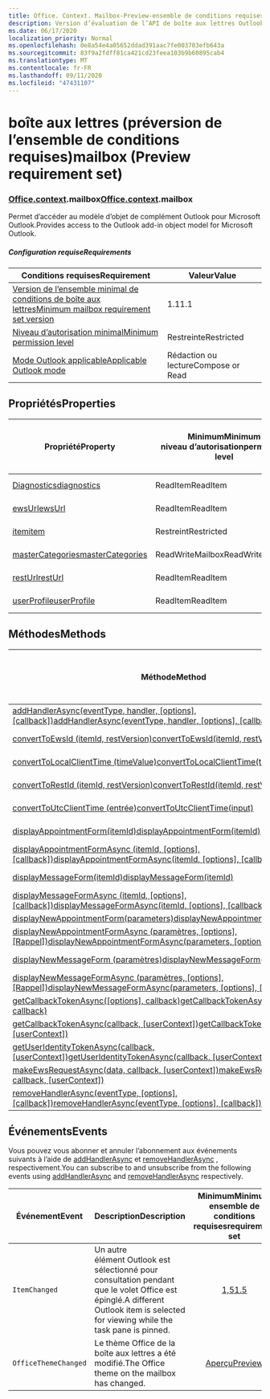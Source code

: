 ```yaml
---
title: Office. Context. Mailbox-Preview-ensemble de conditions requises
description: Version d’évaluation de l’API de boîte aux lettres Outlook du modèle objet de boîte aux lettres.
ms.date: 06/17/2020
localization_priority: Normal
ms.openlocfilehash: 0e8a54e4a05652ddad391aac7fe003703efb643a
ms.sourcegitcommit: 83f9a2fdff81ca421cd23feea103b9b60895cab4
ms.translationtype: MT
ms.contentlocale: fr-FR
ms.lasthandoff: 09/11/2020
ms.locfileid: "47431107"
---
```

# <a name="mailbox-preview-requirement-set"></a><span data-ttu-id="c5ce8-103">boîte aux lettres (préversion de l’ensemble de conditions requises)</span><span class="sxs-lookup"><span data-stu-id="c5ce8-103">mailbox (Preview requirement set)</span></span>

### <a name="officecontextmailbox"></a><span data-ttu-id="c5ce8-104">[Office](office.md)[.context](office.context.md).mailbox</span><span class="sxs-lookup"><span data-stu-id="c5ce8-104">[Office](office.md)[.context](office.context.md).mailbox</span></span>

<span data-ttu-id="c5ce8-105">Permet d’accéder au modèle d’objet de complément Outlook pour Microsoft Outlook.</span><span class="sxs-lookup"><span data-stu-id="c5ce8-105">Provides access to the Outlook add-in object model for Microsoft Outlook.</span></span>

##### <a name="requirements"></a><span data-ttu-id="c5ce8-106">Configuration requise</span><span class="sxs-lookup"><span data-stu-id="c5ce8-106">Requirements</span></span>

|<span data-ttu-id="c5ce8-107">Conditions requises</span><span class="sxs-lookup"><span data-stu-id="c5ce8-107">Requirement</span></span>| <span data-ttu-id="c5ce8-108">Valeur</span><span class="sxs-lookup"><span data-stu-id="c5ce8-108">Value</span></span>|
|---|---|
|[<span data-ttu-id="c5ce8-109">Version de l’ensemble minimal de conditions de boîte aux lettres</span><span class="sxs-lookup"><span data-stu-id="c5ce8-109">Minimum mailbox requirement set version</span></span>](../../requirement-sets/outlook-api-requirement-sets.md)| <span data-ttu-id="c5ce8-110">1.1</span><span class="sxs-lookup"><span data-stu-id="c5ce8-110">1.1</span></span>|
|[<span data-ttu-id="c5ce8-111">Niveau d’autorisation minimal</span><span class="sxs-lookup"><span data-stu-id="c5ce8-111">Minimum permission level</span></span>](../../../outlook/understanding-outlook-add-in-permissions.md)| <span data-ttu-id="c5ce8-112">Restreinte</span><span class="sxs-lookup"><span data-stu-id="c5ce8-112">Restricted</span></span>|
|[<span data-ttu-id="c5ce8-113">Mode Outlook applicable</span><span class="sxs-lookup"><span data-stu-id="c5ce8-113">Applicable Outlook mode</span></span>](../../../outlook/outlook-add-ins-overview.md#extension-points)| <span data-ttu-id="c5ce8-114">Rédaction ou lecture</span><span class="sxs-lookup"><span data-stu-id="c5ce8-114">Compose or Read</span></span>|

## <a name="properties"></a><span data-ttu-id="c5ce8-115">Propriétés</span><span class="sxs-lookup"><span data-stu-id="c5ce8-115">Properties</span></span>

| <span data-ttu-id="c5ce8-116">Propriété</span><span class="sxs-lookup"><span data-stu-id="c5ce8-116">Property</span></span> | <span data-ttu-id="c5ce8-117">Minimum</span><span class="sxs-lookup"><span data-stu-id="c5ce8-117">Minimum</span></span><br><span data-ttu-id="c5ce8-118">niveau d’autorisation</span><span class="sxs-lookup"><span data-stu-id="c5ce8-118">permission level</span></span> | <span data-ttu-id="c5ce8-119">Modes</span><span class="sxs-lookup"><span data-stu-id="c5ce8-119">Modes</span></span> | <span data-ttu-id="c5ce8-120">Type de retour</span><span class="sxs-lookup"><span data-stu-id="c5ce8-120">Return type</span></span> | <span data-ttu-id="c5ce8-121">Minimum</span><span class="sxs-lookup"><span data-stu-id="c5ce8-121">Minimum</span></span><br><span data-ttu-id="c5ce8-122">ensemble de conditions requises</span><span class="sxs-lookup"><span data-stu-id="c5ce8-122">requirement set</span></span> |
|---|---|---|---|:---:|
| [<span data-ttu-id="c5ce8-123">Diagnostics</span><span class="sxs-lookup"><span data-stu-id="c5ce8-123">diagnostics</span></span>](/javascript/api/outlook/office.mailbox?view=outlook-js-preview&preserve-view=true#diagnostics) | <span data-ttu-id="c5ce8-124">ReadItem</span><span class="sxs-lookup"><span data-stu-id="c5ce8-124">ReadItem</span></span> | <span data-ttu-id="c5ce8-125">Composition</span><span class="sxs-lookup"><span data-stu-id="c5ce8-125">Compose</span></span><br><span data-ttu-id="c5ce8-126">Lecture</span><span class="sxs-lookup"><span data-stu-id="c5ce8-126">Read</span></span> | [<span data-ttu-id="c5ce8-127">Diagnostics</span><span class="sxs-lookup"><span data-stu-id="c5ce8-127">Diagnostics</span></span>](/javascript/api/outlook/office.diagnostics?view=outlook-js-preview&preserve-view=true) | [<span data-ttu-id="c5ce8-128">1.1</span><span class="sxs-lookup"><span data-stu-id="c5ce8-128">1.1</span></span>](../requirement-set-1.1/outlook-requirement-set-1.1.md) |
| [<span data-ttu-id="c5ce8-129">ewsUrl</span><span class="sxs-lookup"><span data-stu-id="c5ce8-129">ewsUrl</span></span>](/javascript/api/outlook/office.mailbox?view=outlook-js-preview&preserve-view=true#ewsurl) | <span data-ttu-id="c5ce8-130">ReadItem</span><span class="sxs-lookup"><span data-stu-id="c5ce8-130">ReadItem</span></span> | <span data-ttu-id="c5ce8-131">Composition</span><span class="sxs-lookup"><span data-stu-id="c5ce8-131">Compose</span></span><br><span data-ttu-id="c5ce8-132">Lecture</span><span class="sxs-lookup"><span data-stu-id="c5ce8-132">Read</span></span> | <span data-ttu-id="c5ce8-133">Chaîne</span><span class="sxs-lookup"><span data-stu-id="c5ce8-133">String</span></span> | [<span data-ttu-id="c5ce8-134">1.1</span><span class="sxs-lookup"><span data-stu-id="c5ce8-134">1.1</span></span>](../requirement-set-1.1/outlook-requirement-set-1.1.md) |
| [<span data-ttu-id="c5ce8-135">item</span><span class="sxs-lookup"><span data-stu-id="c5ce8-135">item</span></span>](office.context.mailbox.item.md) | <span data-ttu-id="c5ce8-136">Restreint</span><span class="sxs-lookup"><span data-stu-id="c5ce8-136">Restricted</span></span> | <span data-ttu-id="c5ce8-137">Composition</span><span class="sxs-lookup"><span data-stu-id="c5ce8-137">Compose</span></span><br><span data-ttu-id="c5ce8-138">Lecture</span><span class="sxs-lookup"><span data-stu-id="c5ce8-138">Read</span></span> | [<span data-ttu-id="c5ce8-139">Élément</span><span class="sxs-lookup"><span data-stu-id="c5ce8-139">Item</span></span>](/javascript/api/outlook/office.item?view=outlook-js-preview&preserve-view=true) | [<span data-ttu-id="c5ce8-140">1.1</span><span class="sxs-lookup"><span data-stu-id="c5ce8-140">1.1</span></span>](../requirement-set-1.1/outlook-requirement-set-1.1.md) |
| [<span data-ttu-id="c5ce8-141">masterCategories</span><span class="sxs-lookup"><span data-stu-id="c5ce8-141">masterCategories</span></span>](/javascript/api/outlook/office.mailbox?view=outlook-js-preview&preserve-view=true#mastercategories) | <span data-ttu-id="c5ce8-142">ReadWriteMailbox</span><span class="sxs-lookup"><span data-stu-id="c5ce8-142">ReadWriteMailbox</span></span> | <span data-ttu-id="c5ce8-143">Composition</span><span class="sxs-lookup"><span data-stu-id="c5ce8-143">Compose</span></span><br><span data-ttu-id="c5ce8-144">Lecture</span><span class="sxs-lookup"><span data-stu-id="c5ce8-144">Read</span></span> | [<span data-ttu-id="c5ce8-145">Catégoriesmaître</span><span class="sxs-lookup"><span data-stu-id="c5ce8-145">MasterCategories</span></span>](/javascript/api/outlook/office.mastercategories?view=outlook-js-preview&preserve-view=true) | [<span data-ttu-id="c5ce8-146">1,8</span><span class="sxs-lookup"><span data-stu-id="c5ce8-146">1.8</span></span>](../requirement-set-1.8/outlook-requirement-set-1.8.md) |
| [<span data-ttu-id="c5ce8-147">restUrl</span><span class="sxs-lookup"><span data-stu-id="c5ce8-147">restUrl</span></span>](/javascript/api/outlook/office.mailbox?view=outlook-js-preview&preserve-view=true#resturl) | <span data-ttu-id="c5ce8-148">ReadItem</span><span class="sxs-lookup"><span data-stu-id="c5ce8-148">ReadItem</span></span> | <span data-ttu-id="c5ce8-149">Composition</span><span class="sxs-lookup"><span data-stu-id="c5ce8-149">Compose</span></span><br><span data-ttu-id="c5ce8-150">Lecture</span><span class="sxs-lookup"><span data-stu-id="c5ce8-150">Read</span></span> | <span data-ttu-id="c5ce8-151">Chaîne</span><span class="sxs-lookup"><span data-stu-id="c5ce8-151">String</span></span> | [<span data-ttu-id="c5ce8-152">1,5</span><span class="sxs-lookup"><span data-stu-id="c5ce8-152">1.5</span></span>](../requirement-set-1.5/outlook-requirement-set-1.5.md) |
| [<span data-ttu-id="c5ce8-153">userProfile</span><span class="sxs-lookup"><span data-stu-id="c5ce8-153">userProfile</span></span>](/javascript/api/outlook/office.mailbox?view=outlook-js-preview&preserve-view=true#userprofile) | <span data-ttu-id="c5ce8-154">ReadItem</span><span class="sxs-lookup"><span data-stu-id="c5ce8-154">ReadItem</span></span> | <span data-ttu-id="c5ce8-155">Composition</span><span class="sxs-lookup"><span data-stu-id="c5ce8-155">Compose</span></span><br><span data-ttu-id="c5ce8-156">Lecture</span><span class="sxs-lookup"><span data-stu-id="c5ce8-156">Read</span></span> | [<span data-ttu-id="c5ce8-157">Profil</span><span class="sxs-lookup"><span data-stu-id="c5ce8-157">UserProfile</span></span>](/javascript/api/outlook/office.userprofile?view=outlook-js-preview&preserve-view=true) | [<span data-ttu-id="c5ce8-158">1.1</span><span class="sxs-lookup"><span data-stu-id="c5ce8-158">1.1</span></span>](../requirement-set-1.1/outlook-requirement-set-1.1.md) |

## <a name="methods"></a><span data-ttu-id="c5ce8-159">Méthodes</span><span class="sxs-lookup"><span data-stu-id="c5ce8-159">Methods</span></span>

| <span data-ttu-id="c5ce8-160">Méthode</span><span class="sxs-lookup"><span data-stu-id="c5ce8-160">Method</span></span> | <span data-ttu-id="c5ce8-161">Minimum</span><span class="sxs-lookup"><span data-stu-id="c5ce8-161">Minimum</span></span><br><span data-ttu-id="c5ce8-162">niveau d’autorisation</span><span class="sxs-lookup"><span data-stu-id="c5ce8-162">permission level</span></span> | <span data-ttu-id="c5ce8-163">Modes</span><span class="sxs-lookup"><span data-stu-id="c5ce8-163">Modes</span></span> | <span data-ttu-id="c5ce8-164">Minimum</span><span class="sxs-lookup"><span data-stu-id="c5ce8-164">Minimum</span></span><br><span data-ttu-id="c5ce8-165">ensemble de conditions requises</span><span class="sxs-lookup"><span data-stu-id="c5ce8-165">requirement set</span></span> |
|---|---|---|:---:|
| <span data-ttu-id="c5ce8-166">[addHandlerAsync(eventType, handler, [options], [callback])](/javascript/api/outlook/office.mailbox?view=outlook-js-preview&preserve-view=true#addhandlerasync-eventtype--handler--options--callback-)</span><span class="sxs-lookup"><span data-stu-id="c5ce8-166">[addHandlerAsync(eventType, handler, [options], [callback])](/javascript/api/outlook/office.mailbox?view=outlook-js-preview&preserve-view=true#addhandlerasync-eventtype--handler--options--callback-)</span></span> | <span data-ttu-id="c5ce8-167">ReadItem</span><span class="sxs-lookup"><span data-stu-id="c5ce8-167">ReadItem</span></span> | <span data-ttu-id="c5ce8-168">Composition</span><span class="sxs-lookup"><span data-stu-id="c5ce8-168">Compose</span></span><br><span data-ttu-id="c5ce8-169">Lecture</span><span class="sxs-lookup"><span data-stu-id="c5ce8-169">Read</span></span> | [<span data-ttu-id="c5ce8-170">1,5</span><span class="sxs-lookup"><span data-stu-id="c5ce8-170">1.5</span></span>](../requirement-set-1.5/outlook-requirement-set-1.5.md) |
| [<span data-ttu-id="c5ce8-171">convertToEwsId (itemId, restVersion)</span><span class="sxs-lookup"><span data-stu-id="c5ce8-171">convertToEwsId(itemId, restVersion)</span></span>](/javascript/api/outlook/office.mailbox?view=outlook-js-preview&preserve-view=true#converttoewsid-itemid--restversion-) | <span data-ttu-id="c5ce8-172">Restreint</span><span class="sxs-lookup"><span data-stu-id="c5ce8-172">Restricted</span></span> | <span data-ttu-id="c5ce8-173">Composition</span><span class="sxs-lookup"><span data-stu-id="c5ce8-173">Compose</span></span><br><span data-ttu-id="c5ce8-174">Lecture</span><span class="sxs-lookup"><span data-stu-id="c5ce8-174">Read</span></span> | [<span data-ttu-id="c5ce8-175">1.3</span><span class="sxs-lookup"><span data-stu-id="c5ce8-175">1.3</span></span>](../requirement-set-1.3/outlook-requirement-set-1.3.md) |
| [<span data-ttu-id="c5ce8-176">convertToLocalClientTime (timeValue)</span><span class="sxs-lookup"><span data-stu-id="c5ce8-176">convertToLocalClientTime(timeValue)</span></span>](/javascript/api/outlook/office.mailbox?view=outlook-js-preview&preserve-view=true#converttolocalclienttime-timevalue-) | <span data-ttu-id="c5ce8-177">ReadItem</span><span class="sxs-lookup"><span data-stu-id="c5ce8-177">ReadItem</span></span> | <span data-ttu-id="c5ce8-178">Composition</span><span class="sxs-lookup"><span data-stu-id="c5ce8-178">Compose</span></span><br><span data-ttu-id="c5ce8-179">Lecture</span><span class="sxs-lookup"><span data-stu-id="c5ce8-179">Read</span></span> | [<span data-ttu-id="c5ce8-180">1.1</span><span class="sxs-lookup"><span data-stu-id="c5ce8-180">1.1</span></span>](../requirement-set-1.1/outlook-requirement-set-1.1.md) |
| [<span data-ttu-id="c5ce8-181">convertToRestId (itemId, restVersion)</span><span class="sxs-lookup"><span data-stu-id="c5ce8-181">convertToRestId(itemId, restVersion)</span></span>](/javascript/api/outlook/office.mailbox?view=outlook-js-preview&preserve-view=true#converttorestid-itemid--restversion-) | <span data-ttu-id="c5ce8-182">Restreint</span><span class="sxs-lookup"><span data-stu-id="c5ce8-182">Restricted</span></span> | <span data-ttu-id="c5ce8-183">Composition</span><span class="sxs-lookup"><span data-stu-id="c5ce8-183">Compose</span></span><br><span data-ttu-id="c5ce8-184">Lecture</span><span class="sxs-lookup"><span data-stu-id="c5ce8-184">Read</span></span> | [<span data-ttu-id="c5ce8-185">1.3</span><span class="sxs-lookup"><span data-stu-id="c5ce8-185">1.3</span></span>](../requirement-set-1.3/outlook-requirement-set-1.3.md) |
| [<span data-ttu-id="c5ce8-186">convertToUtcClientTime (entrée)</span><span class="sxs-lookup"><span data-stu-id="c5ce8-186">convertToUtcClientTime(input)</span></span>](/javascript/api/outlook/office.mailbox?view=outlook-js-preview&preserve-view=true#converttoutcclienttime-input-) | <span data-ttu-id="c5ce8-187">ReadItem</span><span class="sxs-lookup"><span data-stu-id="c5ce8-187">ReadItem</span></span> | <span data-ttu-id="c5ce8-188">Composition</span><span class="sxs-lookup"><span data-stu-id="c5ce8-188">Compose</span></span><br><span data-ttu-id="c5ce8-189">Lecture</span><span class="sxs-lookup"><span data-stu-id="c5ce8-189">Read</span></span> | [<span data-ttu-id="c5ce8-190">1.1</span><span class="sxs-lookup"><span data-stu-id="c5ce8-190">1.1</span></span>](../requirement-set-1.1/outlook-requirement-set-1.1.md) |
| [<span data-ttu-id="c5ce8-191">displayAppointmentForm(itemId)</span><span class="sxs-lookup"><span data-stu-id="c5ce8-191">displayAppointmentForm(itemId)</span></span>](/javascript/api/outlook/office.mailbox?view=outlook-js-preview&preserve-view=true#displayappointmentform-itemid-) | <span data-ttu-id="c5ce8-192">ReadItem</span><span class="sxs-lookup"><span data-stu-id="c5ce8-192">ReadItem</span></span> | <span data-ttu-id="c5ce8-193">Composition</span><span class="sxs-lookup"><span data-stu-id="c5ce8-193">Compose</span></span><br><span data-ttu-id="c5ce8-194">Lecture</span><span class="sxs-lookup"><span data-stu-id="c5ce8-194">Read</span></span> | [<span data-ttu-id="c5ce8-195">1.1</span><span class="sxs-lookup"><span data-stu-id="c5ce8-195">1.1</span></span>](../requirement-set-1.1/outlook-requirement-set-1.1.md) |
| <span data-ttu-id="c5ce8-196">[displayAppointmentFormAsync (itemId, [options], [callback])](/javascript/api/outlook/office.mailbox?view=outlook-js-preview&preserve-view=true#displayappointmentform-itemid--options--callback-)</span><span class="sxs-lookup"><span data-stu-id="c5ce8-196">[displayAppointmentFormAsync(itemId, [options], [callback])](/javascript/api/outlook/office.mailbox?view=outlook-js-preview&preserve-view=true#displayappointmentform-itemid--options--callback-)</span></span> | <span data-ttu-id="c5ce8-197">ReadItem</span><span class="sxs-lookup"><span data-stu-id="c5ce8-197">ReadItem</span></span> | <span data-ttu-id="c5ce8-198">Composition</span><span class="sxs-lookup"><span data-stu-id="c5ce8-198">Compose</span></span><br><span data-ttu-id="c5ce8-199">Lecture</span><span class="sxs-lookup"><span data-stu-id="c5ce8-199">Read</span></span> | [<span data-ttu-id="c5ce8-200">Aperçu</span><span class="sxs-lookup"><span data-stu-id="c5ce8-200">Preview</span></span>](outlook-requirement-set-preview.md) |
| [<span data-ttu-id="c5ce8-201">displayMessageForm(itemId)</span><span class="sxs-lookup"><span data-stu-id="c5ce8-201">displayMessageForm(itemId)</span></span>](/javascript/api/outlook/office.mailbox?view=outlook-js-preview&preserve-view=true#displaymessageform-itemid-) | <span data-ttu-id="c5ce8-202">ReadItem</span><span class="sxs-lookup"><span data-stu-id="c5ce8-202">ReadItem</span></span> | <span data-ttu-id="c5ce8-203">Composition</span><span class="sxs-lookup"><span data-stu-id="c5ce8-203">Compose</span></span><br><span data-ttu-id="c5ce8-204">Lecture</span><span class="sxs-lookup"><span data-stu-id="c5ce8-204">Read</span></span> | [<span data-ttu-id="c5ce8-205">1.1</span><span class="sxs-lookup"><span data-stu-id="c5ce8-205">1.1</span></span>](../requirement-set-1.1/outlook-requirement-set-1.1.md) |
| <span data-ttu-id="c5ce8-206">[displayMessageFormAsync (itemId, [options], [callback])](/javascript/api/outlook/office.mailbox?view=outlook-js-preview&preserve-view=true#displaymessageform-itemid--options--callback-)</span><span class="sxs-lookup"><span data-stu-id="c5ce8-206">[displayMessageFormAsync(itemId, [options], [callback])](/javascript/api/outlook/office.mailbox?view=outlook-js-preview&preserve-view=true#displaymessageform-itemid--options--callback-)</span></span> | <span data-ttu-id="c5ce8-207">ReadItem</span><span class="sxs-lookup"><span data-stu-id="c5ce8-207">ReadItem</span></span> | <span data-ttu-id="c5ce8-208">Composition</span><span class="sxs-lookup"><span data-stu-id="c5ce8-208">Compose</span></span><br><span data-ttu-id="c5ce8-209">Lecture</span><span class="sxs-lookup"><span data-stu-id="c5ce8-209">Read</span></span> | [<span data-ttu-id="c5ce8-210">Aperçu</span><span class="sxs-lookup"><span data-stu-id="c5ce8-210">Preview</span></span>](outlook-requirement-set-preview.md) |
| [<span data-ttu-id="c5ce8-211">displayNewAppointmentForm(parameters)</span><span class="sxs-lookup"><span data-stu-id="c5ce8-211">displayNewAppointmentForm(parameters)</span></span>](/javascript/api/outlook/office.mailbox?view=outlook-js-preview&preserve-view=true#displaynewappointmentform-parameters-) | <span data-ttu-id="c5ce8-212">ReadItem</span><span class="sxs-lookup"><span data-stu-id="c5ce8-212">ReadItem</span></span> | <span data-ttu-id="c5ce8-213">Lecture</span><span class="sxs-lookup"><span data-stu-id="c5ce8-213">Read</span></span> | [<span data-ttu-id="c5ce8-214">1.1</span><span class="sxs-lookup"><span data-stu-id="c5ce8-214">1.1</span></span>](../requirement-set-1.1/outlook-requirement-set-1.1.md) |
| <span data-ttu-id="c5ce8-215">[displayNewAppointmentFormAsync (paramètres, [options], [Rappel])](/javascript/api/outlook/office.mailbox?view=outlook-js-preview&preserve-view=true#displaynewappointmentform-parameters--options--callback-)</span><span class="sxs-lookup"><span data-stu-id="c5ce8-215">[displayNewAppointmentFormAsync(parameters, [options], [callback])](/javascript/api/outlook/office.mailbox?view=outlook-js-preview&preserve-view=true#displaynewappointmentform-parameters--options--callback-)</span></span> | <span data-ttu-id="c5ce8-216">ReadItem</span><span class="sxs-lookup"><span data-stu-id="c5ce8-216">ReadItem</span></span> | <span data-ttu-id="c5ce8-217">Lecture</span><span class="sxs-lookup"><span data-stu-id="c5ce8-217">Read</span></span> | [<span data-ttu-id="c5ce8-218">Aperçu</span><span class="sxs-lookup"><span data-stu-id="c5ce8-218">Preview</span></span>](outlook-requirement-set-preview.md) |
| [<span data-ttu-id="c5ce8-219">displayNewMessageForm (paramètres)</span><span class="sxs-lookup"><span data-stu-id="c5ce8-219">displayNewMessageForm(parameters)</span></span>](/javascript/api/outlook/office.mailbox?view=outlook-js-preview&preserve-view=true#displaynewmessageform-parameters-) | <span data-ttu-id="c5ce8-220">ReadItem</span><span class="sxs-lookup"><span data-stu-id="c5ce8-220">ReadItem</span></span> | <span data-ttu-id="c5ce8-221">Composition</span><span class="sxs-lookup"><span data-stu-id="c5ce8-221">Compose</span></span><br><span data-ttu-id="c5ce8-222">Lecture</span><span class="sxs-lookup"><span data-stu-id="c5ce8-222">Read</span></span> | [<span data-ttu-id="c5ce8-223">1,6</span><span class="sxs-lookup"><span data-stu-id="c5ce8-223">1.6</span></span>](../requirement-set-1.6/outlook-requirement-set-1.6.md) |
| <span data-ttu-id="c5ce8-224">[displayNewMessageFormAsync (paramètres, [options], [Rappel])](/javascript/api/outlook/office.mailbox?view=outlook-js-preview&preserve-view=true#displaynewmessageform-parameters--options--callback-)</span><span class="sxs-lookup"><span data-stu-id="c5ce8-224">[displayNewMessageFormAsync(parameters, [options], [callback])](/javascript/api/outlook/office.mailbox?view=outlook-js-preview&preserve-view=true#displaynewmessageform-parameters--options--callback-)</span></span> | <span data-ttu-id="c5ce8-225">ReadItem</span><span class="sxs-lookup"><span data-stu-id="c5ce8-225">ReadItem</span></span> | <span data-ttu-id="c5ce8-226">Composition</span><span class="sxs-lookup"><span data-stu-id="c5ce8-226">Compose</span></span><br><span data-ttu-id="c5ce8-227">Lecture</span><span class="sxs-lookup"><span data-stu-id="c5ce8-227">Read</span></span> | [<span data-ttu-id="c5ce8-228">Aperçu</span><span class="sxs-lookup"><span data-stu-id="c5ce8-228">Preview</span></span>](outlook-requirement-set-preview.md) |
| <span data-ttu-id="c5ce8-229">[getCallbackTokenAsync([options], callback)](/javascript/api/outlook/office.mailbox?view=outlook-js-preview&preserve-view=true#getcallbacktokenasync-options--callback-)</span><span class="sxs-lookup"><span data-stu-id="c5ce8-229">[getCallbackTokenAsync([options], callback)](/javascript/api/outlook/office.mailbox?view=outlook-js-preview&preserve-view=true#getcallbacktokenasync-options--callback-)</span></span> | <span data-ttu-id="c5ce8-230">ReadItem</span><span class="sxs-lookup"><span data-stu-id="c5ce8-230">ReadItem</span></span> | <span data-ttu-id="c5ce8-231">Composition</span><span class="sxs-lookup"><span data-stu-id="c5ce8-231">Compose</span></span><br><span data-ttu-id="c5ce8-232">Lecture</span><span class="sxs-lookup"><span data-stu-id="c5ce8-232">Read</span></span> | [<span data-ttu-id="c5ce8-233">1,5</span><span class="sxs-lookup"><span data-stu-id="c5ce8-233">1.5</span></span>](../requirement-set-1.5/outlook-requirement-set-1.5.md) |
| <span data-ttu-id="c5ce8-234">[getCallbackTokenAsync(callback, [userContext])](/javascript/api/outlook/office.mailbox?view=outlook-js-preview&preserve-view=true#getcallbacktokenasync-callback--usercontext-)</span><span class="sxs-lookup"><span data-stu-id="c5ce8-234">[getCallbackTokenAsync(callback, [userContext])](/javascript/api/outlook/office.mailbox?view=outlook-js-preview&preserve-view=true#getcallbacktokenasync-callback--usercontext-)</span></span> | <span data-ttu-id="c5ce8-235">ReadItem</span><span class="sxs-lookup"><span data-stu-id="c5ce8-235">ReadItem</span></span> | <span data-ttu-id="c5ce8-236">Composition</span><span class="sxs-lookup"><span data-stu-id="c5ce8-236">Compose</span></span><br><span data-ttu-id="c5ce8-237">Lecture</span><span class="sxs-lookup"><span data-stu-id="c5ce8-237">Read</span></span> | [<span data-ttu-id="c5ce8-238">1.3</span><span class="sxs-lookup"><span data-stu-id="c5ce8-238">1.3</span></span>](../requirement-set-1.3/outlook-requirement-set-1.3.md)<br>[<span data-ttu-id="c5ce8-239">1.1</span><span class="sxs-lookup"><span data-stu-id="c5ce8-239">1.1</span></span>](../requirement-set-1.1/outlook-requirement-set-1.1.md) |
| <span data-ttu-id="c5ce8-240">[getUserIdentityTokenAsync(callback, [userContext])](/javascript/api/outlook/office.mailbox?view=outlook-js-preview&preserve-view=true#getuseridentitytokenasync-callback--usercontext-)</span><span class="sxs-lookup"><span data-stu-id="c5ce8-240">[getUserIdentityTokenAsync(callback, [userContext])](/javascript/api/outlook/office.mailbox?view=outlook-js-preview&preserve-view=true#getuseridentitytokenasync-callback--usercontext-)</span></span> | <span data-ttu-id="c5ce8-241">ReadItem</span><span class="sxs-lookup"><span data-stu-id="c5ce8-241">ReadItem</span></span> | <span data-ttu-id="c5ce8-242">Composition</span><span class="sxs-lookup"><span data-stu-id="c5ce8-242">Compose</span></span><br><span data-ttu-id="c5ce8-243">Lecture</span><span class="sxs-lookup"><span data-stu-id="c5ce8-243">Read</span></span> | [<span data-ttu-id="c5ce8-244">1.1</span><span class="sxs-lookup"><span data-stu-id="c5ce8-244">1.1</span></span>](../requirement-set-1.1/outlook-requirement-set-1.1.md) |
| <span data-ttu-id="c5ce8-245">[makeEwsRequestAsync(data, callback, [userContext])](/javascript/api/outlook/office.mailbox?view=outlook-js-preview&preserve-view=true#makeewsrequestasync-data--callback--usercontext-)</span><span class="sxs-lookup"><span data-stu-id="c5ce8-245">[makeEwsRequestAsync(data, callback, [userContext])](/javascript/api/outlook/office.mailbox?view=outlook-js-preview&preserve-view=true#makeewsrequestasync-data--callback--usercontext-)</span></span> | <span data-ttu-id="c5ce8-246">ReadWriteMailbox</span><span class="sxs-lookup"><span data-stu-id="c5ce8-246">ReadWriteMailbox</span></span> | <span data-ttu-id="c5ce8-247">Composition</span><span class="sxs-lookup"><span data-stu-id="c5ce8-247">Compose</span></span><br><span data-ttu-id="c5ce8-248">Lecture</span><span class="sxs-lookup"><span data-stu-id="c5ce8-248">Read</span></span> | [<span data-ttu-id="c5ce8-249">1.1</span><span class="sxs-lookup"><span data-stu-id="c5ce8-249">1.1</span></span>](../requirement-set-1.1/outlook-requirement-set-1.1.md) |
| <span data-ttu-id="c5ce8-250">[removeHandlerAsync(eventType, [options], [callback])](/javascript/api/outlook/office.mailbox?view=outlook-js-preview&preserve-view=true#removehandlerasync-eventtype--options--callback-)</span><span class="sxs-lookup"><span data-stu-id="c5ce8-250">[removeHandlerAsync(eventType, [options], [callback])](/javascript/api/outlook/office.mailbox?view=outlook-js-preview&preserve-view=true#removehandlerasync-eventtype--options--callback-)</span></span> | <span data-ttu-id="c5ce8-251">ReadItem</span><span class="sxs-lookup"><span data-stu-id="c5ce8-251">ReadItem</span></span> | <span data-ttu-id="c5ce8-252">Composition</span><span class="sxs-lookup"><span data-stu-id="c5ce8-252">Compose</span></span><br><span data-ttu-id="c5ce8-253">Lecture</span><span class="sxs-lookup"><span data-stu-id="c5ce8-253">Read</span></span> | [<span data-ttu-id="c5ce8-254">1,5</span><span class="sxs-lookup"><span data-stu-id="c5ce8-254">1.5</span></span>](../requirement-set-1.5/outlook-requirement-set-1.5.md) |

## <a name="events"></a><span data-ttu-id="c5ce8-255">Événements</span><span class="sxs-lookup"><span data-stu-id="c5ce8-255">Events</span></span>

<span data-ttu-id="c5ce8-256">Vous pouvez vous abonner et annuler l’abonnement aux événements suivants à l’aide de [addHandlerAsync](/javascript/api/outlook/office.mailbox?view=outlook-js-preview&preserve-view=true#addhandlerasync-eventtype--handler--options--callback-) et [removeHandlerAsync](/javascript/api/outlook/office.mailbox?view=outlook-js-preview&preserve-view=true#removehandlerasync-eventtype--options--callback-) , respectivement.</span><span class="sxs-lookup"><span data-stu-id="c5ce8-256">You can subscribe to and unsubscribe from the following events using [addHandlerAsync](/javascript/api/outlook/office.mailbox?view=outlook-js-preview&preserve-view=true#addhandlerasync-eventtype--handler--options--callback-) and [removeHandlerAsync](/javascript/api/outlook/office.mailbox?view=outlook-js-preview&preserve-view=true#removehandlerasync-eventtype--options--callback-) respectively.</span></span>

| <span data-ttu-id="c5ce8-257">Événement</span><span class="sxs-lookup"><span data-stu-id="c5ce8-257">Event</span></span> | <span data-ttu-id="c5ce8-258">Description</span><span class="sxs-lookup"><span data-stu-id="c5ce8-258">Description</span></span> | <span data-ttu-id="c5ce8-259">Minimum</span><span class="sxs-lookup"><span data-stu-id="c5ce8-259">Minimum</span></span><br><span data-ttu-id="c5ce8-260">ensemble de conditions requises</span><span class="sxs-lookup"><span data-stu-id="c5ce8-260">requirement set</span></span> |
|---|---|:---:|
|`ItemChanged`| <span data-ttu-id="c5ce8-261">Un autre élément Outlook est sélectionné pour consultation pendant que le volet Office est épinglé.</span><span class="sxs-lookup"><span data-stu-id="c5ce8-261">A different Outlook item is selected for viewing while the task pane is pinned.</span></span> | [<span data-ttu-id="c5ce8-262">1,5</span><span class="sxs-lookup"><span data-stu-id="c5ce8-262">1.5</span></span>](../requirement-set-1.5/outlook-requirement-set-1.5.md) |
|`OfficeThemeChanged`| <span data-ttu-id="c5ce8-263">Le thème Office de la boîte aux lettres a été modifié.</span><span class="sxs-lookup"><span data-stu-id="c5ce8-263">The Office theme on the mailbox has changed.</span></span> | [<span data-ttu-id="c5ce8-264">Aperçu</span><span class="sxs-lookup"><span data-stu-id="c5ce8-264">Preview</span></span>](../preview-requirement-set/outlook-requirement-set-preview.md) |
